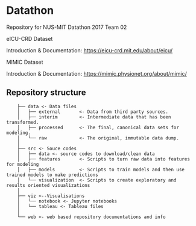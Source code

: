 # Datathon
Repository for NUS-MIT Datathon 2017 Team 02

eICU-CRD Dataset

Introduction & Documentation: https://eicu-crd.mit.edu/about/eicu/
 
MIMIC Dataset

Introduction & Documentation: https://mimic.physionet.org/about/mimic/

## Repository structure
```
    ├── data <- Data files
    │   ├── external       <- Data from third party sources.
    │   ├── interim        <- Intermediate data that has been transformed.
    │   ├── processed      <- The final, canonical data sets for modeling.
    │   └── raw            <- The original, immutable data dump.
    │
    ├── src <- Souce codes
    │   ├── data <- source codes to download/clean data
    │   ├── features       <- Scripts to turn raw data into features for modeling
    │   ├── models         <- Scripts to train models and then use trained models to make predictions
    │   └── visualization  <- Scripts to create exploratory and results oriented visualizations
    │
    ├── viz <--Visualisations
    │   └── notebook <- Jupyter notebooks
    │   └── tableau <- Tableau files
    │
    └── web <- web based repository documentations and info
```
